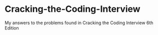 # Cracking-the-Coding-Interview
My answers to the problems found in Cracking the Coding Interview 6th Edition
